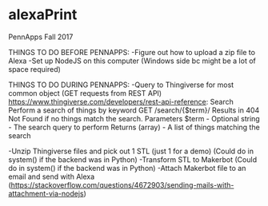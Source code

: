# alexaPrint
PennApps Fall 2017 

THINGS TO DO BEFORE PENNAPPS:
-Figure out how to upload a zip file to Alexa
-Set up NodeJS on this computer (Windows side bc might be a lot of space required)

THINGS TO DO DURING PENNAPPS:
-Query to Thingiverse for most common object (GET requests from REST API)
    https://www.thingiverse.com/developers/rest-api-reference:
    Search
      Perform a search of things by keyword
      GET /search/{$term}/
      Results in 404 Not Found if no things match the search.
      Parameters
              $term - Optional string - The search query to perform
      Returns
              (array) - A list of things matching the search 

-Unzip Thingiverse files and pick out 1 STL (just 1 for a demo) (Could do in system() if the backend was in Python)
-Transform STL to Makerbot (Could do in system() if the backend was in Python)
-Attach Makerbot file to an email and send with Alexa (https://stackoverflow.com/questions/4672903/sending-mails-with-attachment-via-nodejs)



